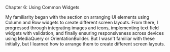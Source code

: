 Chapter 6: Using Common Widgets

My familiarity began with the section on arranging UI elements using Column and Row widgets to create different screen layouts. From there, I progressed through integrating images and icons, implementing text field widgets with validation, and finally ensuring responsiveness across devices using MediaQuery or OrientationBuilder. But I wasn't familiar with these initially, but I learned how to arrange them to create different screen layouts.

